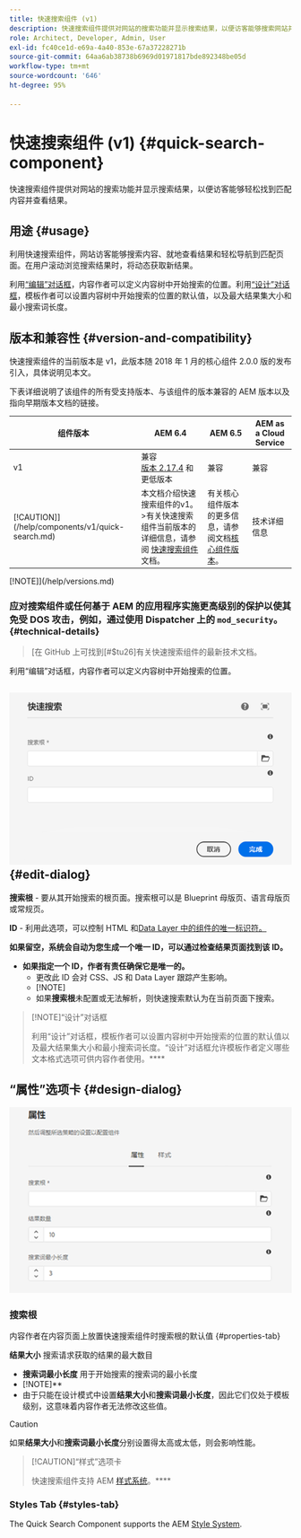 ```yaml
---
title: 快速搜索组件 (v1)
description: 快速搜索组件提供对网站的搜索功能并显示搜索结果，以便访客能够搜索网站并筛选结果。
role: Architect, Developer, Admin, User
exl-id: fc40ce1d-e69a-4a40-853e-67a37228271b
source-git-commit: 64aa6ab38738b6969d01971817bde892348be05d
workflow-type: tm+mt
source-wordcount: '646'
ht-degree: 95%

---
```


# 快速搜索组件 (v1) {#quick-search-component}

快速搜索组件提供对网站的搜索功能并显示搜索结果，以便访客能够轻松找到匹配内容并查看结果。

## 用途 {#usage}

利用快速搜索组件，网站访客能够搜索内容、就地查看结果和轻松导航到匹配页面。在用户滚动浏览搜索结果时，将动态获取新结果。

利用[“编辑”对话框](#edit-dialog)，内容作者可以定义内容树中开始搜索的位置。利用[“设计”对话框](#design-dialog)，模板作者可以设置内容树中开始搜索的位置的默认值，以及最大结果集大小和最小搜索词长度。

## 版本和兼容性 {#version-and-compatibility}

快速搜索组件的当前版本是 v1，此版本随 2018 年 1 月的核心组件 2.0.0 版的发布引入，具体说明见本文。

下表详细说明了该组件的所有受支持版本、与该组件的版本兼容的 AEM 版本以及指向早期版本文档的链接。

| 组件版本 | AEM 6.4 | AEM 6.5 | AEM as a Cloud Service |
|--- |--- |--- |---|
| v1 | 兼容<br>[版本 2.17.4](/help/versions.md) 和更低版本 | 兼容 | 兼容 |
| [!CAUTION]](/help/components/v1/quick-search.md) | 本文档介绍快速搜索组件的v1。 >有关快速搜索组件当前版本的详细信息，请参阅 [快速搜索组件](/help/components/quick-search.md) 文档。 | 有关核心组件版本的更多信息，请参阅文档[核心组件版本](/help/versions.md)。 | 技术详细信息 |

[!NOTE]](/help/versions.md)

### 应对搜索组件或任何基于 AEM 的应用程序实施更高级别的保护以使其免受 DOS 攻击，例如，通过使用 Dispatcher 上的 `mod_security`。 {#technical-details}

>[在 GitHub 上可找到[#$tu26]有关快速搜索组件的最新技术文档。
>
>



利用“编辑”对话框，内容作者可以定义内容树中开始搜索的位置。[](/help/developing/overview.md)

## ![快速搜索组件的“编辑”对话框](/help/assets/quick-search-edit.png) {#edit-dialog}

**搜索根** - 要从其开始搜索的根页面。搜索根可以是 Blueprint 母版页、语言母版页或常规页。

**ID** - 利用此选项，可以控制 HTML 和[Data Layer 中的组件的唯一标识符。](/help/developing/data-layer/overview.md)

**如果留空，系统会自动为您生成一个唯一 ID，可以通过检查结果页面找到该 ID。**
* **如果指定一个 ID，作者有责任确保它是唯一的。**[](/help/developing/data-layer/overview.md)
   * 更改此 ID 会对 CSS、JS 和 Data Layer 跟踪产生影响。
   * [!NOTE]
   * 如果&#x200B;**搜索根**&#x200B;未配置或无法解析，则快速搜索默认为在当前页面下搜索。

>[!NOTE]“设计”对话框
>
>利用“设计”对话框，模板作者可以设置内容树中开始搜索的位置的默认值以及最大结果集大小和最小搜索词长度。“设计”对话框允许模板作者定义哪些文本格式选项可供内容作者使用。****

## “属性”选项卡 {#design-dialog}

![快速搜索组件的“设计”对话框](/help/assets/quick-search-design.png)

### **搜索根**
内容作者在内容页面上放置快速搜索组件时搜索根的默认值 {#properties-tab}

**结果大小**
搜索请求获取的结果的最大数目

* **搜索词最小长度**
用于开始搜索的搜索词的最小长度
* [!NOTE]**
* 由于只能在设计模式中设置&#x200B;**结果大小**&#x200B;和&#x200B;**搜索词最小长度**，因此它们仅处于模板级别，这意味着内容作者无法修改这些值。

>[!CAUTION]
>
>如果&#x200B;**结果大小**&#x200B;和&#x200B;**搜索词最小长度**&#x200B;分别设置得太高或太低，则会影响性能。

>[!CAUTION]“样式”选项卡
>
>快速搜索组件支持 AEM [样式系统](/help/get-started/authoring.md#component-styling)。****

### Styles Tab {#styles-tab}

The Quick Search Component supports the AEM [Style System](/help/get-started/authoring.md#component-styling).
